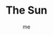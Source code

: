 ---
# basics
title     		 : "The Sun"
token					 : 'major-19'
card_type			 : '' # major, minor, court
layout				 : "tarot-card"
author    		 : 'me'
one_liner 		 : "Joy, brilliance, validation, attention, energy"
alt_names			 : []
images				 : ['/assets/images/tarot/rws/rw-major-19.jpg']
keywords			 : []
url						 : 'tarot/cards/major-19'
aliases				 : ['sun', 'the-sun']

# password: 'foolish journey'
dropbox				 : 'https://www.dropbox.com/sh/fdqhokv8ims2gk9/AADBJ_1h0Ki5ugCyyDzVhw1Ca?dl=0'

meaning_light  : "Seeing things clearly. Experiencing intense joy. Celebrating your own successes. Knowing you’re good at what you do. Gaining recognition for your personal genius."

meaning_shadow : "Being dazzled by your own accomplishments. Becoming absorbed in your own self-image. Feeling rushed and distracted. Exerting yourself to the point of exhaustion. Overstating your abilities or misrepresenting your achievements."

# more detail
correspondence_suit 				: ""
correspondence_archetype 		: "The Holy Masculine"
correspondence_hebrew 			: "Resh/Head/200"
correspondence_element 			: ""
correspondence_planet 			: "The Sun"
correspondence_astrological : ""
correspondence_mystical 		: "God the Father. Sun gods, including Ra, Apollo, and Helios. The moment of baptism. Claiming a new faith as your own."
correspondence_story 				: "At the climax of the story, the main character is victorious."

advice_relationships 	 : "You’re turning heads without realizing it. Attention is coming your way -- and you deserve it! The admiration of others is a warm glow, so bask in it while you can. As all things begin to revolve around you, take care you don’t get blinded or burned by your own brilliance."

advice_work 					 : "With the proper strategy, you’re all set to be the golden boy (or girl). Approval and praise are the order of the day. Accept all this admiration with humbleness; give credit where credit’s due. Meanwhile, make hay while the sun shines. Remember: after noon, the rest of the day is a sunset!"

advice_spirituality 	 : "As your meditative and spiritual practices hone your sensitivities, you begin to feel your connectedness to the energies around you. Branch out. Spread warmth, love, and joy through your attitudes and actions. Today, embody the universal light."

advice_personal_growth : "Learn to win gracefully. Accept compliments with a humble heart. You can acknowledge and celebrate your own achievements without falling prey to greediness. Be who you are. You’ve earned this moment, but don’t let pride in your progress hinder further growth!"

advice_fortune_telling : "Everything’s coming up roses (or sunflowers, whatever the case may be). Whatever’s on your mind, go for it because you can’t lose today."

questions	: ["Who do you respect the most? What would they do?", "In your situation, where do you connect with beginner's mind?", "How does a loss of innocence figure in your situation?", "If you were to undergo a spritual transformation, what would that mean to you?", "How can I take best advantage of the attention coming my way?", "What are my highest spiritual goals?", "How can I avoid being bedazzled by the energy swirling around me?"]

# referenced in the symbols.toml data file
symbols	  : ['1', '10', 'sunflower', 'baby', 'garden-wall', 'white-horse', 'red-banner']

# metadata
suppress_topnav : true
related_cards 	: []

---